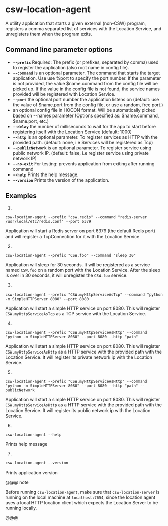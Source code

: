 # csw-location-agent

A utility application that starts a given external (non-CSW) program, registers a comma separated list of services with the Location Service, and unregisters them when the program exits.

## Command line parameter options

* **`--prefix`** Required: The prefix (or prefixes, separated by comma) used to register the application (also root name in config file).
* **`--command`** is an optional parameter. The command that starts the target application. Use use %port to specify the port number. If the parameter is not provided, the value $name.command from the config file will be picked up. If the value in the config file is not found, the service names provided will be registered with Location Service.
* **`--port`** the optional port number the application listens on (default: use the value of $name.port from the config file, or use a random, free port.)
* **<app-config>** an optional config file in HOCON format. Will be automatically picked based on --names parameter (Options specified as: $name.command, $name.port, etc.)
* **`--delay`** the number of milliseconds to wait for the app to start before registering itself with the Location Service (default: 1000)
* **`--http`** is an optional parameter. To register services as HTTP with the provided path. (default: none, i.e Services will be registered as Tcp)
* **`--publicNetwork`** is an optional parameter. To register service using public network IP. (default: false, i.e register service using private network IP)
* **`--no-exit`** For testing: prevents application from exiting after running command
* **`--help`** Prints the help message.
* **`--version`** Prints the version of the application.

## Examples

1. 
```
csw-location-agent --prefix "csw.redis" --command "redis-server /usr/local/etc/redis.conf" --port 6379
```  
Application will start a Redis server on port 6379 (the default Redis port) and will register a TcpConnection for it with the Location Service 

2. 
```
csw-location-agent --prefix "CSW.foo" --command "sleep 30"
```
Application will sleep for 30 seconds. It will be registered as a service named `CSW.foo` on a random port with the Location Service. After the sleep is over in 30 seconds, it will unregister the `CSW.foo` service.

3. 
```
csw-location-agent --prefix "CSW.myHttpServiceAsTcp" --command "python -m SimpleHTTPServer 8080" --port 8080
```  
Application will start a simple HTTP service on port 8080. This will register `CSW.myHttpServiceAsTcp` as a TCP service with the Location Service.

4. 
```
csw-location-agent --prefix "CSW.myHttpServiceAsHttp" --command "python -m SimpleHTTPServer 8080" --port 8080 --http "path"
```  
Application will start a simple HTTP service on port 8080. This will register `CSW.myHttpServiceAsHttp` as a HTTP service with the provided path with the Location Service. It will register its private network ip with the Location Service.

5. 
```
csw-location-agent --prefix "CSW.myHttpServiceAsHttp" --command "python -m SimpleHTTPServer 8080" --port 8080 --http "path" --publicNetwork
```  
Application will start a simple HTTP service on port 8080. This will register `CSW.myHttpServiceAsHttp` as a HTTP service with the provided path with the Location Service. It will register its public network ip with the Location Service.

6. 
```
csw-location-agent --help
```  
Prints help message

7. 
```
csw-location-agent --version
```  
Prints application version

@@@ note

Before running `csw-location-agent`, make sure that `csw-location-server` is running on the local machine at `localhost:7654`, since the
location agent uses a local HTTP location client which expects the Location Server to be running locally.

@@@

